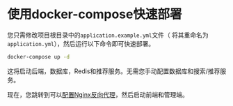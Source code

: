 # 使用docker-compose快速部署

您只需修改项目根目录中的`application.example.yml`文件（ 将其重命名为`application.yml`），然后运行以下命令即可快速部署。

```bash
docker-compose up -d
```

这将启动后端，数据库，Redis和推荐服务。无需您手动配置数据库和搜索/推荐服务。

现在，您跳转到可以[配置Nginx反向代理](/quick-start/nginx-config)，然后启动前端和管理端。
